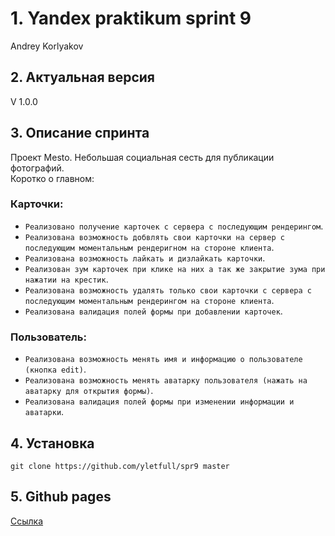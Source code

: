 # 1. Yandex praktikum sprint 9 
Andrey Korlyakov  

## 2. Актуальная версия  
V 1.0.0

## 3. Описание спринта  
Проект Mesto.
Небольшая социальная сесть для публикации фотографий.  
Коротко о главном:  
### Карточки:  
- `Реализовано получение карточек с сервера с последующим рендерингом`.
- `Реализована возможность добвлять свои карточки на сервер с последующим моментальным рендеригном на стороне клиента`.
- `Реализована возможность лайкать и дизлайкать карточки`. 
- `Реализован зум карточек при клике на них а так же закрытие зума при нажатии на крестик`.
- `Реализована возможность удалять только свои карточки с сервера с последующим моментальным рендерингом на стороне клиента`.
- `Реализована валидация полей формы при добавлении карточек`.
### Пользователь:   
- `Реализована возможность менять имя и информацию о пользователе (кнопка edit)`. 
- `Реализована возможность менять аватарку пользователя (нажать на аватарку для открытия формы)`.
- `Реализована валидация полей формы при изменении информации и аватарки`.
## 4. Установка  
`git clone https://github.com/yletfull/spr9 master`

## 5. Github pages  
[Ссылка](https://yletfull.github.io/spr9/) 
